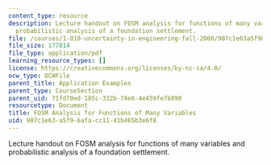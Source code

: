 ```yaml
---
content_type: resource
description: Lecture handout on FOSM analysis for functions of many variables and
  probabilistic analysis of a foundation settlement.
file: /courses/1-010-uncertainty-in-engineering-fall-2008/907c1e63a5f96afacc1141b465b3e6f8_app_14.pdf
file_size: 177814
file_type: application/pdf
learning_resource_types: []
license: https://creativecommons.org/licenses/by-nc-sa/4.0/
ocw_type: OCWFile
parent_title: Application Examples
parent_type: CourseSection
parent_uid: 71fd70ed-185c-332b-74e6-4e459fe7b890
resourcetype: Document
title: FOSM Analysis for Functions of Many Variables
uid: 907c1e63-a5f9-6afa-cc11-41b465b3e6f8
---
```

Lecture handout on FOSM analysis for functions of many variables and probabilistic analysis of a foundation settlement.